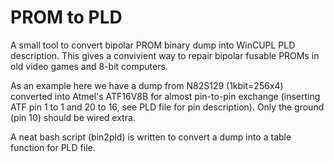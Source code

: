 # PROM to PLD
A small tool to convert bipolar PROM binary dump into WinCUPL PLD description.
This gives a convivient way to repair bipolar fusable PROMs in old video games and 8-bit computers. 

As an example here we have a dump from N82S129 (1kbit=256x4) converted into Atmel's ATF16V8B for almost pin-to-pin exchange (inserting ATF pin 1 to 1 and 20 to 16, see PLD file for pin description). Only the ground (pin 10) should be wired extra.

A neat bash script (bin2pld) is written to convert a dump into a table function for PLD file.
